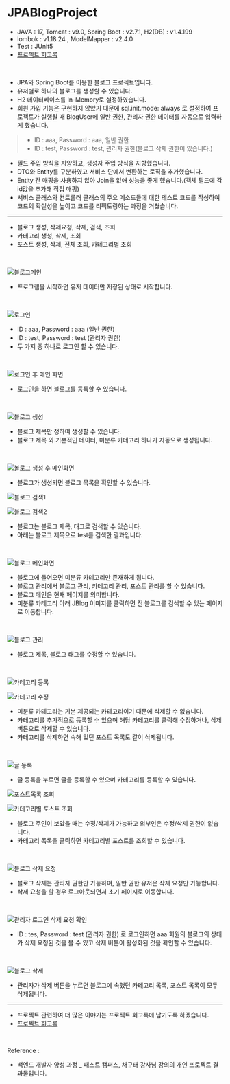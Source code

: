# JPABlogProject

- JAVA : 17, Tomcat : v9.0, Spring Boot : v2.7.1, H2(DB) : v1.4.199 
- lombok : v1.18.24 , ModelMapper : v2.4.0
- Test : JUnit5
- <a href="https://iheese.github.io/project/2022/08/22/jpablogproject/" target="_blank">프로젝트 회고록</a> 

<br>

- JPA와 Spring Boot를 이용한 블로그 프로젝트입니다.
- 유저별로 하나의 블로그를 생성할 수 있습니다. 
- H2 데이터베이스를 In-Memory로 설정하였습니다. 
- 회원 가입 기능은 구현하지 않았기 때문에 sql.init.mode: always 로 설정하여 프로젝트가 실행될 때 BlogUser에 일반 권한, 관리자 권한 데이터를 자동으로 입력하게 했습니다. 
> - ID : aaa, Password : aaa, 일반 권한
> - ID : test, Password : test, 관리자 권한(블로그 삭제 권한이 있습니다.) 
- 필드 주입 방식을 지양하고, 생성자 주입 방식을 지향했습니다.
- DTO와 Entity를 구분하였고 서비스 단에서 변환하는 로직을 추가했습니다.
- Entity 간 매핑을 사용하지 않아 Join을 없애 성능을 좋게 했습니다.(객체 필드에 각 id값을 추가해 직접 매핑)
- 서비스 클래스와 컨트롤러 클래스의 주요 메소드들에 대한 테스트 코드를 작성하여 코드의 확실성을 높이고 코드를 리팩토링하는 과정을 거쳤습니다.

<hr>

- 블로그 생성, 삭제요청, 삭제, 검색, 조회
- 카테고리 생성, 삭제, 조회
- 포스트 생성, 삭제, 전체 조회, 카테고리별 조회

<br>

![블로그메인](https://user-images.githubusercontent.com/88040158/185576658-888f2145-e3e2-4a26-a089-2ca321c43639.png)

- 프로그램을 시작하면 유저 데이터만 저장된 상태로 시작합니다.

<br>

![로그인](https://user-images.githubusercontent.com/88040158/185576639-9c4ae5d7-bd33-4fb5-bd51-4b638b643d50.png)

- ID : aaa, Password : aaa (일반 권한)
- ID : test, Password : test (관리자 권한)
- 두 가지 중 하나로 로그인 할 수 있습니다. 

<br>

![로그인 후 메인 화면](https://user-images.githubusercontent.com/88040158/185576638-a2f10fd7-6dd8-43ba-b53b-3a5bfa22a60a.png)

- 로그인을 하면 블로그를 등록할 수 있습니다.

<br>

![블로그 생성](https://user-images.githubusercontent.com/88040158/185576656-b121f004-f4d4-48e7-ae1b-5b508e1ce4fd.png)

- 블로그 제목만 정하여 생성할 수 있습니다.
- 블로그 제목 외 기본적인 데이터, 미분류 카테고리 하나가 자동으로 생성됩니다.

<br>

![볼로그 생성 후 메인화면](https://user-images.githubusercontent.com/88040158/185576640-56536f9b-3fdc-438d-9b9b-d060a4b39461.png)

- 블로그가 생성되면 블로그 목록을 확인할 수 있습니다.

![블로그 검색1](https://user-images.githubusercontent.com/88040158/185582740-a3d48b76-2a19-4ec6-8cf2-bed1ccc3e5bf.png)


![블로그 검색2](https://user-images.githubusercontent.com/88040158/185582743-6eee3dd9-37ce-4cde-9c8c-ecd27571d7fb.png)

- 블로그는 블로그 제목, 태그로 검색할 수 있습니다.
- 아래는 블로그 제목으로 test를 검색한 결과입니다. 

<br>

![블로그 메인화면](https://user-images.githubusercontent.com/88040158/185576650-5a96a8b5-ea04-48cb-9a83-5ed49f30f16a.png)

- 블로그에 들어오면 미분류 카테고리만 존재하게 됩니다.
- 블로그 관리에서 블로그 관리, 카테고리 관리, 포스트 관리를 할 수 있습니다.
- 블로그 메인은 현재 페이지를 의미합니다.  
- 미분류 카테고리 아래 JBlog 이미지를 클릭하면 전 블로그를 검색할 수 있는 페이지로 이동합니다.

<br>

![블로그 관리](https://user-images.githubusercontent.com/88040158/185576645-96dca918-9237-4206-ba9c-2369671f49d7.png)

- 블로그 제목, 블로그 태그를 수정할 수 있습니다.

<br>

![카테고리 등록](https://user-images.githubusercontent.com/88040158/185576621-6f8dc33e-37b7-4f3e-a9ea-8b4089f15a39.png)


![카테고리 수정](https://user-images.githubusercontent.com/88040158/185576626-e0347234-cfe0-498c-b33f-ae880bb391ec.png)

- 미분류 카테고리는 기본 제공되는 카테고리이기 때문에 삭제할 수 없습니다.
- 카테고리를 추가적으로 등록할 수 있으며 해당 카테고리를 클릭해 수정하거나, 삭제 버튼으로 삭제할 수 있습니다. 
- 카테고리를 삭제하면 속해 있던 포스트 목록도 같이 삭제됩니다. 

<br>

![글 등록](https://user-images.githubusercontent.com/88040158/185576635-a063d234-5907-4b2a-9512-124923d539cd.png)

- 글 등록을 누르면 글을 등록할 수 있으며 카테고리를 등록할 수 있습니다.

![포스트목록 조회](https://user-images.githubusercontent.com/88040158/185582728-edb1e579-c09d-4393-a870-d457a276a90e.png)


![카테고리별 포스트 조회](https://user-images.githubusercontent.com/88040158/185582745-6e026ab7-e675-46cf-929b-fdb2270dde16.png)

- 블로그 주인이 보았을 때는 수정/삭제가 가능하고 외부인은 수정/삭제 권한이 없습니다.
- 카테고리 목록을 클릭하면 카테고리별 포스트를 조회할 수 있습니다. 

<br>

![블로그 삭제 요청](https://user-images.githubusercontent.com/88040158/185576652-c6dc715d-8078-470c-8002-cb4ea7625aa6.png)

- 블로그 삭제는 관리자 권한만 가능하며, 일반 권한 유저은 삭제 요청만 가능합니다. 
- 삭제 요청을 할 경우 로그아웃되면서 초기 페이지로 이동합니다.

<br>

![관리자 로그인 삭제 요청 확인](https://user-images.githubusercontent.com/88040158/185576633-92829999-3197-433e-bb2c-6bbf4f79b45e.png)

- ID : tes, Password : test (관리자 권한) 로 로그인하면 aaa 회원의 블로그의 상태가 삭제 요청된 것을 볼 수 있고 삭제 버튼이 활성화된 것을 확인할 수 있습니다.

<br>

![블로그 삭제](https://user-images.githubusercontent.com/88040158/185576654-36d105b1-2dde-4987-9572-2421da962026.png)

- 관리자가 삭제 버튼을 누르면 블로그에 속했던 카테고리 목록, 포스트 목록이 모두 삭제됩니다.

<hr>

- 프로젝트 관련하여 더 많은 이야기는 프로젝트 회고록에 남기도록 하겠습니다.
- <a href="https://iheese.github.io/project/2022/08/22/jpablogproject/" target="_blank">프로젝트 회고록</a>

<br>

Reference :

- 백엔드 개발자 양성 과정 _ 패스트 캠퍼스, 채규태 강사님 강의의 개인 프로젝트 결과물입니다.
